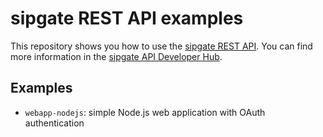 # sipgate REST API examples

This repository shows you how to use the [sipgate REST API](https://developer.sipgate.io/v2.0/reference). You can find more information in the [sipgate API Developer Hub](https://developer.sipgate.io).

## Examples

* `webapp-nodejs`: simple Node.js web application with OAuth authentication